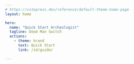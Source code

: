 ```yaml
---
# https://vitepress.dev/reference/default-theme-home-page
layout: home

hero:
  name: "Quick Start Archeologist"
  tagline: Dead Man Switch
  actions:
    - theme: brand
      text: Quick Start
      link: /id/guide/

---
```


